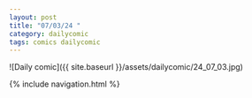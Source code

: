 ```yaml
---
layout: post
title: "07/03/24 "
category: dailycomic
tags: comics dailycomic
---
```

![Daily comic]({{ site.baseurl }}/assets/dailycomic/24_07_03.jpg)

{% include navigation.html %}

